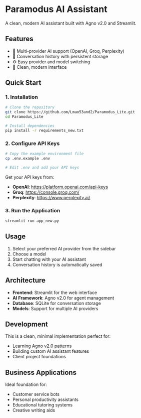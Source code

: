 # Paramodus AI Assistant

A clean, modern AI assistant built with Agno v2.0 and Streamlit.

## Features

- 🤖 Multi-provider AI support (OpenAI, Groq, Perplexity)
- 💬 Conversation history with persistent storage
- ⚙️ Easy provider and model switching
- 🎨 Clean, modern interface

## Quick Start

### 1. Installation

```bash
# Clone the repository
git clone https://github.com/Lmao53and2/Paramodus_Lite.git
cd Paramodus_Lite

# Install dependencies
pip install -r requirements_new.txt
```

### 2. Configure API Keys

```bash
# Copy the example environment file
cp .env.example .env

# Edit .env and add your API keys
```

Get your API keys from:
- **OpenAI**: https://platform.openai.com/api-keys
- **Groq**: https://console.groq.com/
- **Perplexity**: https://www.perplexity.ai/

### 3. Run the Application

```bash
streamlit run app_new.py
```

## Usage

1. Select your preferred AI provider from the sidebar
2. Choose a model
3. Start chatting with your AI assistant
4. Conversation history is automatically saved

## Architecture

- **Frontend**: Streamlit for the web interface
- **AI Framework**: Agno v2.0 for agent management
- **Database**: SQLite for conversation storage
- **Models**: Support for multiple AI providers

## Development

This is a clean, minimal implementation perfect for:
- Learning Agno v2.0 patterns
- Building custom AI assistant features
- Client project foundations

## Business Applications

Ideal foundation for:
- Customer service bots
- Personal productivity assistants
- Educational tutoring systems
- Creative writing aids